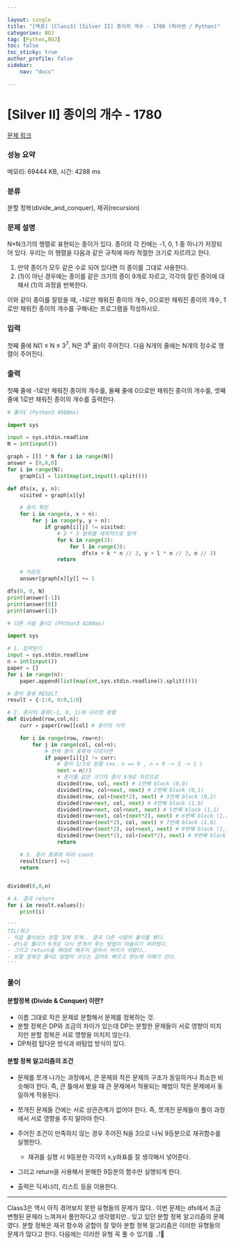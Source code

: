 ```yaml
---

layout: single
title: "[백준] [Class3] [Silver II] 종이의 개수 - 1780 (파이썬 / Python)"
categories: BOJ
tag: [Python,BOJ]
toc: false
toc_sticky: true
author_profile: false
sidebar:
    nav: "docs"

---
```

# [Silver II] 종이의 개수 - 1780 

[문제 링크](https://www.acmicpc.net/problem/1780) 

### 성능 요약

메모리: 69444 KB, 시간: 4288 ms

### 분류

분할 정복(divide_and_conquer), 재귀(recursion)

### 문제 설명

<p>N×N크기의 행렬로 표현되는 종이가 있다. 종이의 각 칸에는 -1, 0, 1 중 하나가 저장되어 있다. 우리는 이 행렬을 다음과 같은 규칙에 따라 적절한 크기로 자르려고 한다.</p>

<ol>
	<li>만약 종이가 모두 같은 수로 되어 있다면 이 종이를 그대로 사용한다.</li>
	<li>(1)이 아닌 경우에는 종이를 같은 크기의 종이 9개로 자르고, 각각의 잘린 종이에 대해서 (1)의 과정을 반복한다.</li>
</ol>

<p>이와 같이 종이를 잘랐을 때, -1로만 채워진 종이의 개수, 0으로만 채워진 종이의 개수, 1로만 채워진 종이의 개수를 구해내는 프로그램을 작성하시오.</p>

### 입력 

 <p>첫째 줄에 N(1 ≤ N ≤ 3<sup>7</sup>, N은 3<sup>k</sup> 꼴)이 주어진다. 다음 N개의 줄에는 N개의 정수로 행렬이 주어진다.</p>

### 출력 

 <p>첫째 줄에 -1로만 채워진 종이의 개수를, 둘째 줄에 0으로만 채워진 종이의 개수를, 셋째 줄에 1로만 채워진 종이의 개수를 출력한다.</p>



```python
# 풀이1 (Python3 4988ms)

import sys

input = sys.stdin.readline
N = int(input())

graph = [[] * N for i in range(N)]
answer = [0,0,0]
for i in range(N):
    graph[i] = list(map(int,input().split()))

def dfs(x, y, n):
    visited = graph[x][y]

    # 종이 확인
    for i in range(x, x + n):
        for j in range(y, y + n):
            if graph[i][j] != visited:
                # 3 * 3 범위를 재귀적으로 탐색
                for k in range(3):
                    for l in range(3):
                        dfs(x + k * n // 3, y + l * n // 3, n // 3)
                return

    # 카운트
    answer[graph[x][y]] += 1

dfs(0, 0, N)
print(answer[-1])
print(answer[0])
print(answer[1])

# 다른 사람 풀이2 (Phthon3 4288ms)

import sys

# 1. 입력받기 
input = sys.stdin.readline
n = int(input())
paper = []
for i in range(n):
    paper.append(list(map(int,sys.stdin.readline().split())))

# 종이 종류 RESULT 
result = {-1:0, 0:0,1:0}

# 2. 종이의 종류(-1, 0, 1)와 다르면 분할 
def divided(row,col,n):
    curr = paper[row][col] # 종이의 시작 

    for i in range(row, row+n):
        for j in range(col, col+n):
            # 현재 종이 종류와 다르다면 
            if paper[i][j] != curr:
                # 종이 1/3로 분할 (ex. n == 9 , n = 9 -> 3 -> 1 )
                next = n//3
                # 종이를 같은 크기의 종이 9개로 자르므로 
                divided(row, col, next) # 1번째 block (0,0)
                divided(row, col+next, next) # 2번째 block (0,1)
                divided(row, col+(next*2), next) # 3번째 block (0,2)
                divided(row+next, col, next) # 4번째 block (1,0)
                divided(row+next, col+next, next) # 5번째 block (1,1)
                divided(row+next, col+(next*2), next) # 6번째 block (1,2)
                divided(row+(next*2), col, next) # 7번째 block (1,0)
                divided(row+(next*2), col+next, next) # 8번째 block (1,1)
                divided(row+(next*2), col+(next*2), next) # 9번째 block (1,2)
                return 

    # 3. 종이 종류에 따라 count 
    result[curr] +=1 
    return 


divided(0,0,n)

# 4. 결과 return 
for i in result.values():
    print(i)

'''
TIL/회고
- 처음 풀어보는 분할 정복 문제.. 결국 다른 사람의 풀이를 봤다.
- dfs로 풀다가 9개로 다시 쪼개서 푸는 방법이 떠올리기 어려웠다.
- 그리고 return을 제대로 해주지 않아서 머리가 아팠다..
- 분할 정복은 풀이2 방법이 코드는 길어도 빠르고 한눈에 이해가 간다.
'''
```

### 풀이

#### 분할정복 (Divide & Conquer) 이란?

  * 이름 그대로 작은 문제로 분할해서 문제를 정복하는 것.
  * 분할 정복은 DP와 조금의 차이가 있는데 DP는 분할한 문제들이 서로 영향이 미치지만 분할 정복은 서로 영향을 미치지 않는다.
  * DP처럼 탑다운 방식과 바텀업 방식이 있다.

#### 분할 정복 알고리즘의 조건
  * 문제를 쪼개 나가는 과정에서, 큰 문제와 작은 문제의 구조가 동일하거나 최소한 비슷해야 한다. 즉, 큰 틀에서 봤을 때 큰 문제에서 적용되는 해법이 작은 문제에서 동일하게 적용된다.
  * 쪼개진 문제들 간에는 서로 상관관계가 없어야 한다. 즉, 쪼개진 문제들이 풀이 과정에서 서로 영향을 주지 말아야 한다.

* 주어진 조건이 만족하지 않는 경우 주어진 N을 3으로 나눠 9등분으로 재귀함수를 실행한다.
  * 재귀를 실행 시 9등분한 각각의 x,y좌표를 잘 생각해서 넣어준다.
* 그리고 return을 사용해서 분해한 9등분의 함수만 실행되게 한다.
* 출력은 딕셔너리, 리스트 등을 이용한다.

---
Class3은 역시 아직 겪어보지 못한 유형들의 문제가 많다.. 이번 문제는 dfs에서 조금 변형된 문제라 느껴져서 풀만하다고 생각했지만.. 잊고 있던 분할 정복 알고리즘의 문제였다.
분할 정복은 재귀 함수와 궁합이 잘 맞아 분할 정복 알고리즘은 이러한 유형들의 문제가 많다고 한다. 다음에는 이러한 유형 꼭 풀 수 있기를 ..!🙏
